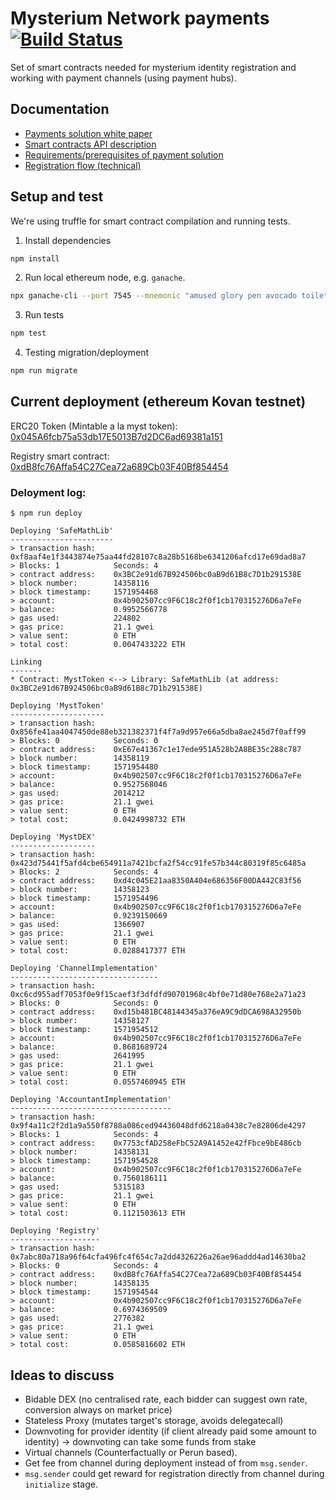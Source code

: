 # Mysterium Network payments [![Build Status](https://travis-ci.com/mysteriumnetwork/payments-smart-contracts.svg?token=t9FwiYsxwDxkJWnSMpfr&branch=master)](https://travis-ci.com/mysteriumnetwork/payments-smart-contracts)

Set of smart contracts needed for mysterium identity registration and working with payment channels (using payment hubs).

## Documentation

* [Payments solution white paper](docs/paper/accountant-pattern.pdf)
* [Smart contracts API description](docs/smart-contracts.md)
* [Requirements/prerequisites of payment solution](docs/prerequisites.md)
* [Registration flow (technical)](docs/registration-flow.md)

## Setup and test

We're using truffle for smart contract compilation and running tests.

1. Install dependencies

```bash
npm install
```

2. Run local ethereum node, e.g. `ganache`.

```bash
npx ganache-cli --port 7545 --mnemonic "amused glory pen avocado toilet dragon entry kitchen cliff retreat canyon danger"
```

3. Run tests

```bash
npm test
```

4. Testing migration/deployment
```bash
npm run migrate
```

## Current deployment (ethereum Kovan testnet)
ERC20 Token (Mintable a la myst token): [0x045A6fcb75a53db17E5013B7d2DC6ad69381a151](https://kovan.etherscan.io/address/0xE67e41367c1e17ede951A528b2A8BE35c288c787)

Registry smart contract:
[0xdB8fc76Affa54C27Cea72a689Cb03F40Bf854454](https://kovan.etherscan.io/address/0xdB8fc76Affa54C27Cea72a689Cb03F40Bf854454)

### Deloyment log:

    $ npm run deploy

    Deploying 'SafeMathLib'
    -----------------------
    > transaction hash:    0xf8aaf4e1f3443874e75aa44fd28107c8a28b5168be6341206afcd17e69dad8a7
    > Blocks: 1            Seconds: 4
    > contract address:    0x3BC2e91d67B924506bc0aB9d61B8c7D1b291538E
    > block number:        14358116
    > block timestamp:     1571954468
    > account:             0x4b902507cc9F6C18c2f0f1cb170315276D6a7eFe
    > balance:             0.9952566778
    > gas used:            224802
    > gas price:           21.1 gwei
    > value sent:          0 ETH
    > total cost:          0.0047433222 ETH

    Linking
    -------
    * Contract: MystToken <--> Library: SafeMathLib (at address: 0x3BC2e91d67B924506bc0aB9d61B8c7D1b291538E)

    Deploying 'MystToken'
    ---------------------
    > transaction hash:    0x856fe41aa4047450de88eb321382371f4f7a9d957e66a5dba8ae245d7f0aff99
    > Blocks: 0            Seconds: 0
    > contract address:    0xE67e41367c1e17ede951A528b2A8BE35c288c787
    > block number:        14358119
    > block timestamp:     1571954480
    > account:             0x4b902507cc9F6C18c2f0f1cb170315276D6a7eFe
    > balance:             0.9527568046
    > gas used:            2014212
    > gas price:           21.1 gwei
    > value sent:          0 ETH
    > total cost:          0.0424998732 ETH

    Deploying 'MystDEX'
    -------------------
    > transaction hash:    0x423d75441f5afd4cbe654911a7421bcfa2f54cc91fe57b344c80319f85c6485a
    > Blocks: 2            Seconds: 4
    > contract address:    0xd4c045E21aa8350A404e686356F00DA442C83f56
    > block number:        14358123
    > block timestamp:     1571954496
    > account:             0x4b902507cc9F6C18c2f0f1cb170315276D6a7eFe
    > balance:             0.9239150669
    > gas used:            1366907
    > gas price:           21.1 gwei
    > value sent:          0 ETH
    > total cost:          0.0288417377 ETH

    Deploying 'ChannelImplementation'
    ---------------------------------
    > transaction hash:    0xc6cd955adf7053f0e9f15caef3f3dfdfd90701968c4bf0e71d80e768e2a71a23
    > Blocks: 0            Seconds: 0
    > contract address:    0xd15b481BC48144345a376eA9C9dDCA698A32950b
    > block number:        14358127
    > block timestamp:     1571954512
    > account:             0x4b902507cc9F6C18c2f0f1cb170315276D6a7eFe
    > balance:             0.8681689724
    > gas used:            2641995
    > gas price:           21.1 gwei
    > value sent:          0 ETH
    > total cost:          0.0557460945 ETH

    Deploying 'AccountantImplementation'
    ------------------------------------
    > transaction hash:    0x9f4a11c2f2d1a9a550f8788a086ced94436048dfd6218a0438c7e82806de4297
    > Blocks: 1            Seconds: 4
    > contract address:    0x7753cfAD258eFbC52A9A1452e42fFbce9bE486cb
    > block number:        14358131
    > block timestamp:     1571954528
    > account:             0x4b902507cc9F6C18c2f0f1cb170315276D6a7eFe
    > balance:             0.7560186111
    > gas used:            5315183
    > gas price:           21.1 gwei
    > value sent:          0 ETH
    > total cost:          0.1121503613 ETH

    Deploying 'Registry'
    --------------------
    > transaction hash:    0x7abc80a718a96f64cfa496fc4f654c7a2dd4326226a26ae96addd4ad14630ba2
    > Blocks: 0            Seconds: 4
    > contract address:    0xdB8fc76Affa54C27Cea72a689Cb03F40Bf854454
    > block number:        14358135
    > block timestamp:     1571954544
    > account:             0x4b902507cc9F6C18c2f0f1cb170315276D6a7eFe
    > balance:             0.6974369509
    > gas used:            2776382
    > gas price:           21.1 gwei
    > value sent:          0 ETH
    > total cost:          0.0585816602 ETH

## Ideas to discuss

* Bidable DEX (no centralised rate, each bidder can suggest own rate, conversion always on market price)
* Stateless Proxy (mutates target's storage, avoids delegatecall)
* Downvoting for provider identity (if client already paid some amount to identity) -> downvoting can take some funds from stake
* Virtual channels (Counterfactually or Perun based).
* Get fee from channel during deployment instead of from `msg.sender`.
* `msg.sender` could get reward for registration directly from channel during `initialize` stage.
